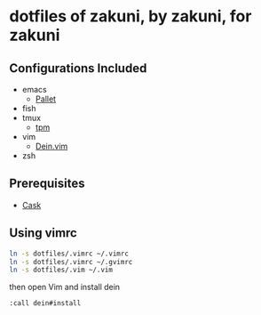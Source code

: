 dotfiles of zakuni, by zakuni, for zakuni
===

## Configurations Included
 - emacs
   - [Pallet](https://github.com/rdallasgray/pallet)
 - fish
 - tmux
   - [tpm](https://github.com/tmux-plugins/tpm)
 - vim
   - [Dein.vim](https://github.com/Shougo/dein.vim)
 - zsh

## Prerequisites
 - [Cask](https://github.com/cask/cask)

## Using vimrc 

```sh
ln -s dotfiles/.vimrc ~/.vimrc
ln -s dotfiles/.vimrc ~/.gvimrc
ln -s dotfiles/.vim ~/.vim
```

then open Vim and install dein

```vim
:call dein#install
```

